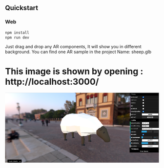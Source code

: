 
## Quickstart

### Web

```
npm install
npm run dev
```

Just drag and drop any AR components, It will show you in different background. You can find one AR sample in the project Name: sheep.glb

# This image is shown by opening : http://localhost:3000/

<img src="demo/1.jpeg" width="600"> 
